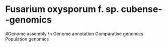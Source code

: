 # Fusarium oxysporum f. sp. cubense--genomics
   #Genome assembly \n
Genome annotation
Comparative genomics
Population genomics
